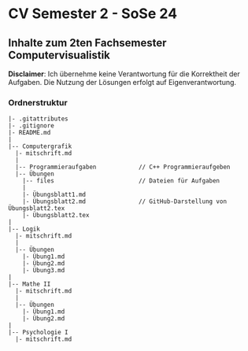 # CV Semester 2 - SoSe 24

## Inhalte zum 2ten Fachsemester Computervisualistik

**Disclaimer**: Ich übernehme keine Verantwortung für die Korrektheit der Aufgaben. Die Nutzung der Lösungen erfolgt auf Eigenverantwortung.

### Ordnerstruktur
```plaintext
|- .gitattributes
|- .gitignore
|- README.md
|
|-- Computergrafik
  |- mitschrift.md
  |
  |-- Programmieraufgaben            // C++ Programmieraufgeben
  |-- Übungen
    |-- files                        // Dateien für Aufgaben
    |
    |- Übungsblatt1.md
    |- Übungsblatt2.md               // GitHub-Darstellung von Übungsblatt2.tex
    |- Übungsblatt2.tex
|
|-- Logik
  |- mitschrift.md
  |
  |-- Übungen
    |- Übung1.md
    |- Übung2.md
    |- Übung3.md
|
|-- Mathe II
  |- mitschrift.md
  |
  |-- Übungen
    |- Übung1.md
    |- Übung2.md
|
|-- Psychologie I
  |- mitschrift.md  
```
